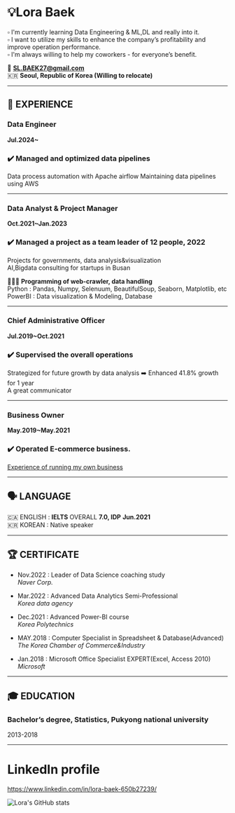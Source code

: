 # 💡Lora Baek

▫️ I'm currently learning Data Engineering & ML,DL and really into it.  
▫️ I want to utilize my skills to enhance the company’s profitability and improve operation performance.  
▫️ I'm always willing to help my coworkers - for everyone’s benefit.  

📧 **SL.BAEK27@gmail.com**  
🇰🇷 **Seoul, Republic of Korea (Willing to relocate)**  

---

## 📍 **EXPERIENCE**  
### Data Engineer
**Jul.2024~**  
### ✔️ Managed and optimized data pipelines
Data process automation with Apache airflow
Maintaining data pipelines using AWS

---

### **Data Analyst & Project Manager**  
**Oct.2021~Jan.2023**  

### ✔️ Managed a project as a team leader of 12 people, 2022
Projects for governments, data analysis&visualization  
AI,Bigdata consulting for startups in Busan  

👩🏻‍💻 **Programming of web-crawler, data handling**  
Python : Pandas, Numpy, Selenuum, BeautifulSoup, Seaborn, Matplotlib, etc  
PowerBI : Data visualization & Modeling, Database  

---

### Chief Administrative Officer
**Jul.2019~Oct.2021**  
### ✔️ Supervised the overall operations  
Strategized for future growth by data analysis ➡️ Enhanced 41.8% growth for 1 year    
A great communicator    

---

### Business Owner
**May.2019~May.2021**  
### ✔️ Operated E-commerce business.  
[Experience of running my own business](https://grove-vacuum-1a4.notion.site/Experience-of-running-my-own-business-98af68bff1fa41ec8a612f34865bedd0)

---

## 🗣️ LANGUAGE  
🇨🇦 ENGLISH : **IELTS** OVERALL **7.0, IDP**  **Jun.2021**  
🇰🇷 KOREAN : Native speaker  

---

## 🏆 CERTIFICATE  
- Nov.2022 : Leader of Data Science coaching study  
*Naver Corp.*  

- Mar.2022 : Advanced Data Analytics Semi-Professional  
*Korea data agency*  

- Dec.2021 : Advanced Power-BI course  
*Korea Polytechnics* 

- MAY.2018 : Computer Specialist in Spreadsheet & Database(Advanced)  
*The Korea Chamber of Commerce&Industry*  

- Jan.2018 : Microsoft Office Specialist EXPERT(Excel, Access 2010)   
*Microsoft*  

---

## 🎓 EDUCATION  
### Bachelor’s degree, Statistics, Pukyong national university  
2013-2018  

---

# LinkedIn profile
https://www.linkedin.com/in/lora-baek-650b27239/

![Lora's GitHub stats](https://github-readme-stats.vercel.app/api?username=LoraBaek&count_private=true&&show_icons=true&theme=algolia)  
